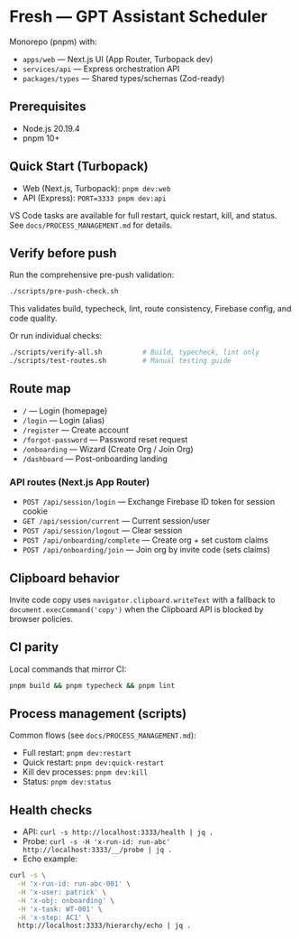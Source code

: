 # Fresh — GPT Assistant Scheduler

Monorepo (pnpm) with:

- `apps/web` — Next.js UI (App Router, Turbopack dev)
- `services/api` — Express orchestration API
- `packages/types` — Shared types/schemas (Zod-ready)

## Prerequisites

- Node.js 20.19.4
- pnpm 10+

## Quick Start (Turbopack)

- Web (Next.js, Turbopack): `pnpm dev:web`
- API (Express): `PORT=3333 pnpm dev:api`

VS Code tasks are available for full restart, quick restart, kill, and status. See `docs/PROCESS_MANAGEMENT.md` for details.

## Verify before push

Run the comprehensive pre-push validation:

```bash
./scripts/pre-push-check.sh
```

This validates build, typecheck, lint, route consistency, Firebase config, and code quality.

Or run individual checks:

```bash
./scripts/verify-all.sh          # Build, typecheck, lint only
./scripts/test-routes.sh         # Manual testing guide
```

## Route map

- `/` — Login (homepage)
- `/login` — Login (alias)
- `/register` — Create account
- `/forgot-password` — Password reset request
- `/onboarding` — Wizard (Create Org / Join Org)
- `/dashboard` — Post-onboarding landing

### API routes (Next.js App Router)

- `POST /api/session/login` — Exchange Firebase ID token for session cookie
- `GET /api/session/current` — Current session/user
- `POST /api/session/logout` — Clear session
- `POST /api/onboarding/complete` — Create org + set custom claims
- `POST /api/onboarding/join` — Join org by invite code (sets claims)

## Clipboard behavior

Invite code copy uses `navigator.clipboard.writeText` with a fallback to `document.execCommand('copy')` when the Clipboard API is blocked by browser policies.

## CI parity

Local commands that mirror CI:

```bash
pnpm build && pnpm typecheck && pnpm lint
```

## Process management (scripts)

Common flows (see `docs/PROCESS_MANAGEMENT.md`):

- Full restart: `pnpm dev:restart`
- Quick restart: `pnpm dev:quick-restart`
- Kill dev processes: `pnpm dev:kill`
- Status: `pnpm dev:status`

## Health checks

- API: `curl -s http://localhost:3333/health | jq .`
- Probe: `curl -s -H 'x-run-id: run-abc' http://localhost:3333/__/probe | jq .`
- Echo example:

```bash
curl -s \
  -H 'x-run-id: run-abc-001' \
  -H 'x-user: patrick' \
  -H 'x-obj: onboarding' \
  -H 'x-task: WT-001' \
  -H 'x-step: AC1' \
  http://localhost:3333/hierarchy/echo | jq .
```
